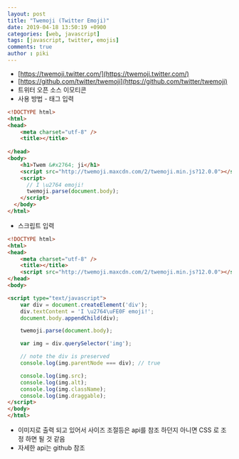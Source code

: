 ```yaml
---
layout: post
title: "Twemoji (Twitter Emoji)"
date: 2019-04-18 13:50:19 +0900
categories: [web, javascript]
tags: [javascript, twitter, emojis]
comments: true
author : piki
---
```


- [https://twemoji.twitter.com/](https://twemoji.twitter.com/)
- [https://github.com/twitter/twemoji](https://github.com/twitter/twemoji)
- 트위터 오픈 소스 이모티콘
- 사용 방법 - 태그 입력

```html
<!DOCTYPE html>
<html>
<head>
	<meta charset="utf-8" />
	<title></title>
	
</head>
<body>
    <h1>Twem &#x2764; ji</h1>
    <script src="http://twemoji.maxcdn.com/2/twemoji.min.js?12.0.0"></script>	
    <script>
      // I \u2764 emoji!
      twemoji.parse(document.body);
    </script>
  </body>
</html>
```

- 스크립트 입력

```html
<!DOCTYPE html>
<html>
<head>
	<meta charset="utf-8" />
	<title></title>
	<script src="http://twemoji.maxcdn.com/2/twemoji.min.js?12.0.0"></script>	
</head>
<body>

<script type="text/javascript">
	var div = document.createElement('div');
	div.textContent = 'I \u2764\uFE0F emoji!';
	document.body.appendChild(div);

	twemoji.parse(document.body);

	var img = div.querySelector('img');

	// note the div is preserved
	console.log(img.parentNode === div); // true

	console.log(img.src);      
	console.log(img.alt);      
	console.log(img.className);
	console.log(img.draggable);
</script>
</body>	
</html>
```

- 이미지로 출력 되고 있어서 사이즈 조절등은 api를 참조 하던지 아니면 CSS 로 조정 하면 될 것 같음
- 자세한 api는 github 참조

